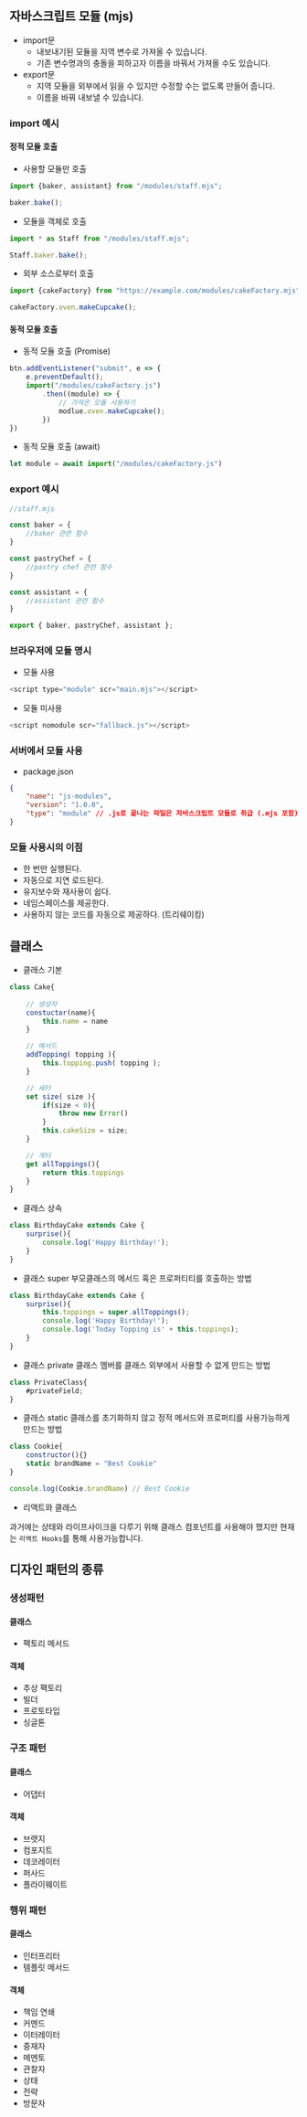 ## 자바스크립트 모듈 (mjs)

- import문
    - 내보내기된 모듈을 지역 변수로 가져올 수 있습니다.
    - 기존 변수명과의 충돌을 피하고자 이름을 바꿔서 가져올 수도 있습니다.
- export문
    - 지역 모듈을 외부에서 읽을 수 있지만 수정할 수는 없도록 만들어 줍니다.
    - 이름을 바꿔 내보낼 수 있습니다.

### import 예시

#### 정적 모듈 호출

- 사용할 모듈만 호출
```js
import {baker, assistant} from "/modules/staff.mjs";

baker.bake();
```

- 모듈을 객체로 호출

```js
import * as Staff from "/modules/staff.mjs";

Staff.baker.bake();
```

- 외부 소스로부터 호출

```js
import {cakeFactory} from "https://example.com/modules/cakeFactory.mjs";

cakeFactory.oven.makeCupcake();
```
#### 동적 모듈 호출

- 동적 모듈 호출 (Promise)

```js
btn.addEventListener("submit", e => {
    e.preventDefault();
    import("/modules/cakeFactory.js")
        .then((module) => {
            // 가져온 모듈 사용하기
            modlue.oven.makeCupcake();
        })
})
```

- 동적 모듈 호출 (await)

```js
let module = await import("/modules/cakeFactory.js")
```

### export 예시

```js
//staff.mjs

const baker = {
    //baker 관련 함수
}

const pastryChef = {
    //pastry chef 관련 함수
}

const assistant = {
    //assistant 관련 함수
}

export { baker, pastryChef, assistant };
```

### 브라우저에 모듈 명시

- 모듈 사용

```js
<script type="module" scr="main.mjs"></script>
```

- 모듈 미사용

```js
<script nomodule scr="fallback.js"></script>
```

### 서버에서 모듈 사용

- package.json

```json
{
    "name": "js-modules",
    "version": "1.0.0",
    "type": "module" // .js로 끝나는 파일은 자바스크립트 모듈로 취급 (.mjs 포함)
}
``` 

### 모듈 사용시의 이점

- 한 번만 실행된다.
- 자동으로 지연 로드된다.
- 유지보수와 재사용이 쉽다.
- 네임스페이스를 제공한다.
- 사용하지 않는 코드를 자동으로 제공하다. (트리쉐이킹)

## 클래스

- 클래스 기본
```js
class Cake{
    
    // 생성자
    constuctor(name){
        this.name = name
    }

    // 메서드
    addTopping( topping ){
        this.topping.push( topping );
    }

    // 세터
    set size( size ){
        if(size < 0){
            throw new Error()
        }
        this.cakeSize = size;
    }

    // 게터
    get allToppings(){
        return this.toppings
    }
}
```

- 클래스 상속

```js
class BirthdayCake extends Cake {
    surprise(){
        console.log('Happy Birthday!');
    }
}
```

- 클래스 super
부모클래스의 메서드 혹은 프로퍼티티를 호출하는 방법

```js
class BirthdayCake extends Cake {
    surprise(){
        this.toppings = super.allToppings();
        console.log('Happy Birthday!');
        console.log('Today Topping is' + this.toppings);
    }
}
```

- 클래스 private
클래스 멤버를 클래스 외부에서 사용할 수 없게 만드는 방법

```js
class PrivateClass{
    #privateField;
}
```

- 클래스 static
클래스를 초기화하지 않고 정적 메서드와 프로퍼티를 사용가능하게 만드는 방법

```js
class Cookie{
    constructor(){}
    static brandName = "Best Cookie"
}

console.log(Cookie.brandName) // Best Cookie
```

- 리액트와 클래스

과거에는 상태와 라이프사이크을 다루기 위해 클래스 컴포넌트를 사용해야 했지만 현재는 `리액트 Hooks`를 통해 사용가능합니다.

## 디자인 패턴의 종류

### 생성패턴

#### 클래스
- 팩토리 메서드

#### 객체
- 추상 팩토리
- 빌더
- 프로토타입
- 싱글톤

### 구조 패턴

#### 클래스
- 어댑터

#### 객체
- 브랫지
- 컴포지트
- 데코레이터
- 퍼사드
- 플라이웨이트

### 행위 패턴

#### 클래스
- 인터프리터
- 템플릿 메서드

#### 객체
- 책임 연쇄
- 커멘드
- 이터레이터
- 중재자
- 메멘토
- 관찰자
- 상태
- 전략
- 방문자